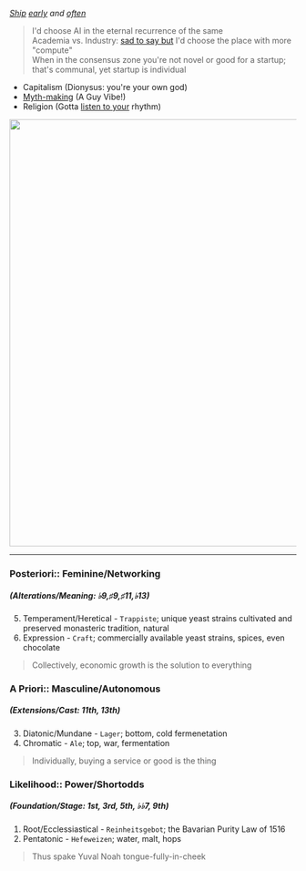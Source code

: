 *[Ship](https://www.ycombinator.com/blog/tips-ship-early-and-often/) [early](https://en.wikipedia.org/wiki/Release_early,_release_often) and [often](https://www.youtube.com/watch?v=a6jeZ7m0ycw)*

> I'd choose AI in the eternal recurrence of the same     
Academia vs. Industry: [sad to say but](https://www.youtube.com/watch?v=GLKoDkbS1Cg) I'd choose the place with more "compute"    
When in the consensus zone you're not novel or good for a startup; that's communal, yet startup is individual

- Capitalism (Dionysus: you're your own god)
- [Myth-making](https://www.youtube.com/watch?v=TYAKHLrr51w) (A Guy Vibe!)
- Religion (Gotta [listen to your](https://genius.com/Cece-winans-listen-with-your-heart-lyrics) rhythm)


<p align="center">
  <img src="https://jhustata.github.io/basic/_images/931e5210b5af8aebf9a0ddf56abccf41d6a44d371877c6f1d6db6a58d81cef4d.png" width="750"/>
</p>

---

### Posteriori:: Feminine/Networking
##### (Alterations/Meaning: ♭9,♯9,♯11,♭13) 
5. Temperament/Heretical - `Trappiste`; unique yeast strains cultivated and preserved monasteric tradition, natural
6. Expression - `Craft`; commercially available yeast strains, spices, even chocolate
> Collectively, economic growth is the solution to everything
### A Priori:: Masculine/Autonomous
##### (Extensions/Cast: 11th, 13th)
3. Diatonic/Mundane - `Lager`; bottom, cold fermenetation
4. Chromatic - `Ale`; top, war, fermentation
> Individually, buying a service or good is the thing
### Likelihood:: Power/Shortodds
##### (Foundation/Stage: 1st, 3rd, 5th, ♭♭7, 9th)
1. Root/Ecclessiastical - `Reinheitsgebot`; the Bavarian Purity Law of 1516
2. Pentatonic - `Hefeweizen`; water, malt, hops
>  Thus spake Yuval Noah tongue-fully-in-cheek

 
